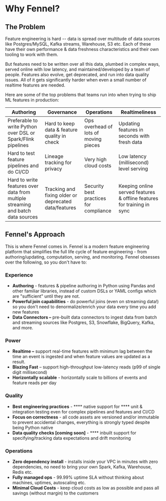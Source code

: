 # Why Fennel?

## The Problem

Feature engineering is hard -- data is spread over multitude of data sources like Postgres/MySQL, Kafka streams, Warehouse, S3 etc. Each of these have their own performance & data freshness characteristics and their own tooling to work with them.&#x20;

But features need to be written over all this data, plumbed in complex ways, served online with low latency, and maintained/developed by a team of people. Features also evolve, get deprecated, and run into data quality issues. All of it gets significantly harder when even a small number of realtime features are needed.

Here are some of the top problems that teams run into when trying to ship ML features in production:

| Authoring                                                                       | Governance                                            | Operations                             | Realtimeliness                                                         |
| ------------------------------------------------------------------------------- | ----------------------------------------------------- | -------------------------------------- | ---------------------------------------------------------------------- |
| Preferable to write Python over DSL or Spark/Flink pipelines                    | Hard to keep data & feature quality in check          | Ops overhead of lots of moving pieces  | Updating features in seconds with fresh data                           |
| Hard to test feature pipelines and do CI/CD                                     | Lineage tracking for privacy                          | Very high cloud costs                  | Low latency (millisecond) level serving                                |
| Hard to write features over data from multiple streaming and batch data sources | Tracking and fixing older or deprecated data/features | Security best practices for compliance | Keeping online served features & offline features for training in sync |

## Fennel's Approach

This is where Fennel comes in. Fennel is a modern feature engineering platform that simplifies the full life cycle of feature engineering - from authoring/updating, computation, serving, and monitoring. Fennel obsesses over the following, so you don't have to:

### Experience

* **Authoring** - features & pipeline authoring in Python using Pandas and other familiar libraries, instead of custom DSLs or YAML configs which are "sufficient" until they are not.
* **Powerful join capabilities** - do powerful joins (even on streaming data!) so you don't need to denormalize/enrich your data every time you add new features
* **Data Connectors –** pre-built data connectors to ingest data from batch and streaming sources like Postgres, S3, Snowflake, BigQuery, Kafka, and more.

### Power

* **Realtime –** support real-time features with minimum lag between the time an event is ingested and when feature values are updated as a result.
* **Blazing Fast** – support high-throughput low-latency reads (p99 of single digit millisecond)
* **Horizontally scalable** - horizontally scale to billions of events and feature reads per day

### Quality

* **Best engineering practices** - **** native support for **** unit & integration testing even for complex pipelines and features and CI/CD
* **Focus on correctness** - all code assets are versioned and/or immutable to prevent accidental changes, everything is strongly typed despite being Python native
* **Data quality checks \[coming soon]** - **** inbuilt support for specifying/tracking data expectations and drift monitoring

### Operations

* **Zero dependency install** - installs inside your VPC in minutes with zero dependencies, no need to bring your own Spark, Kafka, Warehouse, Redis etc. &#x20;
* **Fully managed ops** - 99.99% uptime SLA without thinking about machines, uptimes, autoscaling etc.&#x20;
* **Minimal Cloud Costs** - keep cloud costs as low as possible and pass all savings (without margin) to the customers
